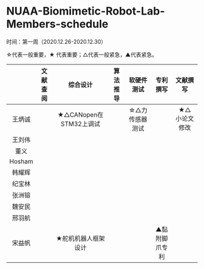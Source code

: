 # NUAA-Biomimetic-Robot-Lab-Members-schedule

时间：第一周（2020.12.26-2020.12.30）

☆代表一般重要，★ 代表重要；△代表一般紧急，▲代表紧急。

|        |    文献查阅    |        综合设计          | 算法推导  |   软硬件测试    |  专利撰写  |  文献撰写  |
| :----: | :-----------: | :--------------------: | :------: | :------------: | :------: | :------: |
| 王炳诚  |               | ★△CANopen在STM32上调试  |          | ☆△力传感器测试   |          | ★△ 小论文修改 |
| 王刘伟  |               |                        |          |                |          |          |
| 董义  |               |                        |          |                |          |          |
| Hosham  |               |                        |          |                |          |          |
| 韩耀辉  |               |                        |          |                |          |          |
| 纪宝林  |               |                        |          |                |          |          |
| 张洲镕  |               |                        |          |                |          |          |
| 魏安民  |               |                        |          |                |          |          |
| 邢羽航  |               |                        |          |                |          |          |
| 宋益帆  |               |★舵机机器人框架设计                        |          |                |▲黏附脚爪专利          |           |

